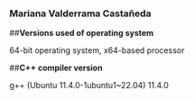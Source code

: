 ### Mariana Valderrama Castañeda 
##**Versions used of operating system**

64-bit operating system, x64-based processor

##**C++ compiler version**

g++ (Ubuntu 11.4.0-1ubuntu1~22.04) 11.4.0
